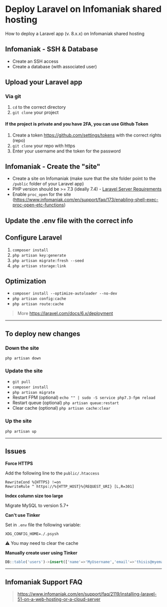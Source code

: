 # Deploy Laravel on Infomaniak shared hosting

How to deploy a Laravel app (v. 8.x.x) on Infomaniak shared hosting

## Infomaniak - SSH & Database
- Create an SSH access
- Create a database (with associated user)

## Upload your Laravel app

### Via git

1. `cd` to the correct directory
1. `git clone` your project

#### If the project is private and you have 2FA, you can use Github Token

1. Create a token https://github.com/settings/tokens with the correct rights (repo)
1. `git clone` your repo with https
1. Enter your username and the token for the password

## Infomaniak - Create the "site"

- Create a site on Infomaniak (make sure that the site folder point to the `/public` folder of your Laravel app)
- PHP version should be >= 7.3 (ideally 7.4) - [Laravel Server Requirements](https://laravel.com/docs/8.x/deployment#server-requirements)
- Enable `proc_open` for the site (https://www.infomaniak.com/en/support/faq/173/enabling-shell-exec-proc-open-etc-functions)

## Update the .env file with the correct info

## Configure Laravel

1. `composer install`
1. `php artisan key:generate`
1. `php artisan migrate:fresh --seed`
1. `php artisan storage:link`

## Optimization

- `composer install --optimize-autoloader --no-dev`
- `php artisan config:cache`
- `php artisan route:cache`

> More https://laravel.com/docs/6.x/deployment

---

## To deploy new changes

### Down the site
`php artisan down`

### Update the site
- `git pull`
- `composer install`
- `php artisan migrate`
- Restart FPM (optional) `echo "" | sudo -S service php7.3-fpm reload`
- Restart queue (optional) `php artisan queue:restart`
- Clear cache (optional) `php artisan cache:clear`

### Up the site
`php artisan up`

---

## Issues

**Force HTTPS**

Add the following line to the `public/.htaccess`
```
RewriteCond %{HTTPS} !=on
RewriteRule ^ https://%{HTTP_HOST}%{REQUEST_URI} [L,R=301]
```

**Index column size too large**

Migrate MySQL to version 5.7+

**Can't use Tinker**

Set in `.env` file the following variable:
```
XDG_CONFIG_HOME=./.psysh
```

⚠️ You may need to clear the cache

**Manually create user using Tinker**
```sql
DB::table('users')->insert(['name'=>'MyUsername','email'=>'thisis@myemail.com','password'=>Hash::make('123456')])
```

---

## Infomaniak Support FAQ

> https://www.infomaniak.com/en/support/faq/2119/installing-laravel-51-on-a-web-hosting-or-a-cloud-server
